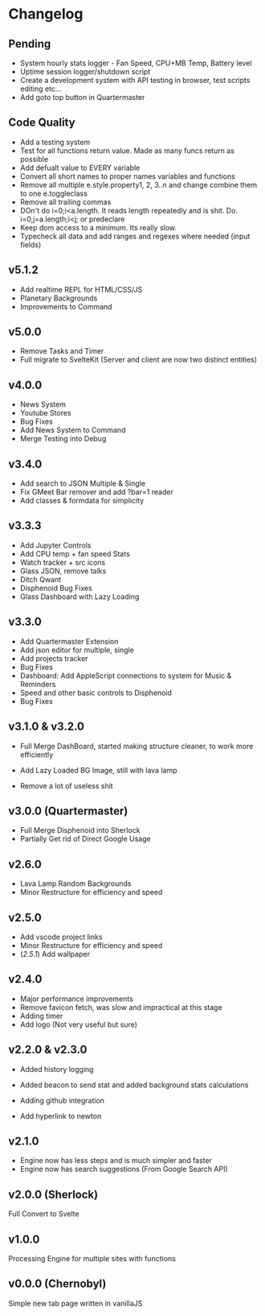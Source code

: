 # Changelog

## Pending
- System hourly stats logger - Fan Speed, CPU+MB Temp, Battery level
- Uptime session logger/shutdown script
- Create a development system with API testing in browser, test scripts editing etc...
- Add goto top button in Quartermaster

## Code Quality
- Add a testing system
- Test for all functions return value. Made as many funcs return as possible
- Add defualt value to EVERY variable
- Convert all short names to proper names variables and functions
- Remove all multiple e.style.property1, 2, 3..n and change combine them to one e.toggleclass
- Remove all trailing commas
- DOn't do i=0;i<a.length. It reads length repeatedly and is shit. Do. i=0,j=a.length;i<j; or predeclare
- Keep dom access to a minimum. Its really slow.
- Typecheck all data and add ranges and regexes where needed (input fields)

## v5.1.2
- Add realtime REPL for HTML/CSS/JS
- Planetary Backgrounds
- Improvements to Command


## v5.0.0
- Remove Tasks and Timer
- Full migrate to SvelteKit (Server and client are now two distinct entities)


## v4.0.0
- News System
- Youtube Stores
- Bug Fixes
- Add News System to Command
- Merge Testing into Debug


## v3.4.0

- Add search to JSON Multiple & Single
- Fix GMeet Bar remover and add ?bar=1 reader
- Add classes & formdata for simplicity


## v3.3.3

- Add Jupyter Controls
- Add CPU temp + fan speed Stats
- Watch tracker + src icons
- Glass JSON, remove talks
- Ditch Qwant
- Disphenoid Bug Fixes
- Glass Dashboard with Lazy Loading


## v3.3.0

- Add Quartermaster Extension
- Add json editor for multiple, single
- Add projects tracker
- Bug Fixes
- Dashboard: Add AppleScript connections to system for Music & Reminders
- Speed and other basic controls to Disphenoid
- Bug Fixes


## v3.1.0 & v3.2.0

- Full Merge DashBoard, started making structure cleaner, to work more efficiently

- Add Lazy Loaded BG Image, still with lava lamp
- Remove a lot of useless shit


## v3.0.0 (Quartermaster)

- Full Merge Disphenoid into Sherlock
- Partially Get rid of Direct Google Usage


## v2.6.0

- Lava Lamp Random Backgrounds
- Minor Restructure for efficiency and speed


## v2.5.0

- Add vscode project links
- Minor Restructure for efficiency and speed
- (*2.5.1*) Add wallpaper


## v2.4.0

- Major performance improvements
- Remove favicon fetch, was slow and impractical at this stage
- Adding timer
- Add logo (Not very useful but sure)


## v2.2.0 & v2.3.0

- Added history logging
- Added beacon to send stat and added background stats calculations

- Adding github integration
- Add hyperlink to newton


## v2.1.0

- Engine now has less steps and is much simpler and faster
- Engine now has search suggestions (From Google Search API)


## v2.0.0 (Sherlock)

Full Convert to Svelte


## v1.0.0

Processing Engine for multiple sites with functions


## v0.0.0 (Chernobyl)

Simple new tab page written in vanillaJS